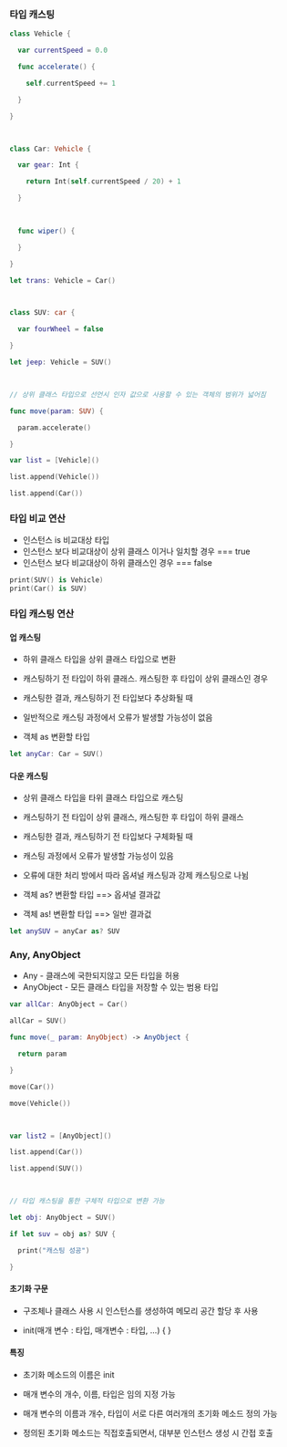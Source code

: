 ### 타입 캐스팅

```swift
class Vehicle {

  var currentSpeed = 0.0

  func accelerate() {

​    self.currentSpeed += 1

  }

}



class Car: Vehicle {

  var gear: Int {

​    return Int(self.currentSpeed / 20) + 1

  }

   

  func wiper() {

  }

}

let trans: Vehicle = Car()



class SUV: car {

  var fourWheel = false

}

let jeep: Vehicle = SUV()



// 상위 클래스 타입으로 선언시 인자 값으로 사용할 수 있는 객체의 범위가 넓어짐

func move(param: SUV) {

  param.accelerate()

}

var list = [Vehicle]()

list.append(Vehicle())

list.append(Car())
```



### 타입 비교 연산

- 인스턴스 is 비교대상 타입
- 인스턴스 보다 비교대상이 상위 클래스 이거나 일치할 경우 === true
- 인스턴스 보다 비교대상이 하위 클래스인 경우 === false

```swift
print(SUV() is Vehicle)
print(Car() is SUV)
```



### 타입 캐스팅 연산

#### 업 캐스팅

- 하위 클래스 타입을 상위 클래스 타입으로 변환

- 캐스팅하기 전 타입이 하위 클래스. 캐스팅한 후 타입이 상위 클래스인 경우

- 캐스팅한 결과, 캐스팅하기 전 타입보다 추상화될 때

- 일반적으로 캐스팅 과정에서 오류가 발생할 가능성이 없음
- 객체 as 변환할 타입

```swift
let anyCar: Car = SUV()
```



#### 다운 캐스팅

- 상위 클래스 타입을 타위 클래스 타입으로 캐스팅

- 캐스팅하기 전 타입이 상위 클래스, 캐스팅한 후 타입이 하위 클래스

- 캐스팅한 결과, 캐스팅하기 전 타입보다 구체화될 때

- 캐스팅 과정에서 오류가 발생할 가능성이 있음

- 오류에 대한 처리 방에서 따라 옵셔널 캐스팅과 강제 캐스팅으로 나뉨
- 객체 as? 변환할 타입 ==> 옵셔널 결과값
- 객체 as! 변환할 타입 ==> 일반 결과겂

```swift
let anySUV = anyCar as? SUV
```



### Any, AnyObject

- Any - 클래스에 국한되지않고 모든 타입을 허용
- AnyObject - 모든 클래스 타입을 저장할 수 있는 범용 타입

```swift
var allCar: AnyObject = Car()

allCar = SUV()

func move(_ param: AnyObject) -> AnyObject {

  return param

}

move(Car())

move(Vehicle())



var list2 = [AnyObject]()

list.append(Car())

list.append(SUV())



// 타입 캐스팅을 통한 구체적 타입으로 변환 가능

let obj: AnyObject = SUV()

if let suv = obj as? SUV {

  print("캐스팅 성공")

}
```



#### 초기화 구문

- 구조체나 클래스 사용 시 인스턴스를 생성하여 메모리 공간 할당 후 사용

- init(매개 변수 : 타입, 매개변수 : 타입, ...) { }

#### 특징

- 초기화 메소드의 이름은 init

- 매개 변수의 개수, 이름, 타입은 임의 지정 가능

- 매개 변수의 이름과 개수, 타입이 서로 다른 여러개의 초기화 메소드 정의 가능

- 정의된 초기화 메소드는 직접호출되면서, 대부분 인스턴스 생성 시 간접 호출
